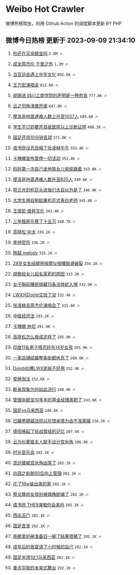 # Weibo Hot Crawler 



微博热榜爬虫，利用 Github Action 的调度脚本更新 BY PHP 


## 微博今日热榜 更新于 2023-09-09 21:34:10 
1. [你还在买余额宝吗](https://s.weibo.com/weibo?q=%23%E4%BD%A0%E8%BF%98%E5%9C%A8%E4%B9%B0%E4%BD%99%E9%A2%9D%E5%AE%9D%E5%90%97%23&t=31&band_rank=1&Refer=top) `2.0M 🔥` 

1. [成龙周杰伦 千里之外](https://s.weibo.com/weibo?q=%E6%88%90%E9%BE%99%E5%91%A8%E6%9D%B0%E4%BC%A6%20%E5%8D%83%E9%87%8C%E4%B9%8B%E5%A4%96&t=31&band_rank=2&Refer=top) `1.2M 🔥` 

1. [当亚运会遇上中华文化](https://s.weibo.com/weibo?q=%23%E5%BD%93%E4%BA%9A%E8%BF%90%E4%BC%9A%E9%81%87%E4%B8%8A%E4%B8%AD%E5%8D%8E%E6%96%87%E5%8C%96%23&t=31&band_rank=3&Refer=top) `892.6K 🔥` 

1. [王力宏演唱会](https://s.weibo.com/weibo?q=%E7%8E%8B%E5%8A%9B%E5%AE%8F%E6%BC%94%E5%94%B1%E4%BC%9A&t=31&band_rank=4&Refer=top) `812.6K 🔥` 

1. [胡锡进 四川工商学院的声明是一种悲哀](https://s.weibo.com/weibo?q=%E8%83%A1%E9%94%A1%E8%BF%9B%20%E5%9B%9B%E5%B7%9D%E5%B7%A5%E5%95%86%E5%AD%A6%E9%99%A2%E7%9A%84%E5%A3%B0%E6%98%8E%E6%98%AF%E4%B8%80%E7%A7%8D%E6%82%B2%E5%93%80&t=31&band_rank=5&Refer=top) `777.8K 🔥` 

1. [云之羽角浅徵开虐](https://s.weibo.com/weibo?q=%23%E4%BA%91%E4%B9%8B%E7%BE%BD%E8%A7%92%E6%B5%85%E5%BE%B5%E5%BC%80%E8%99%90%23&t=31&band_rank=6&Refer=top) `647.8K 🔥` 

1. [摩洛哥地震遇难人数上升至1037人](https://s.weibo.com/weibo?q=%23%E6%91%A9%E6%B4%9B%E5%93%A5%E5%9C%B0%E9%9C%87%E9%81%87%E9%9A%BE%E4%BA%BA%E6%95%B0%E4%B8%8A%E5%8D%87%E8%87%B31037%E4%BA%BA%23&t=31&band_rank=7&Refer=top) `589.6K 🔥` 

1. [学生不订奶要开县级医院以上诊断证明](https://s.weibo.com/weibo?q=%23%E5%AD%A6%E7%94%9F%E4%B8%8D%E8%AE%A2%E5%A5%B6%E8%A6%81%E5%BC%80%E5%8E%BF%E7%BA%A7%E5%8C%BB%E9%99%A2%E4%BB%A5%E4%B8%8A%E8%AF%8A%E6%96%AD%E8%AF%81%E6%98%8E%23&t=31&band_rank=8&Refer=top) `498.2K 🔥` 

1. [国足开场10分钟丢球](https://s.weibo.com/weibo?q=%23%E5%9B%BD%E8%B6%B3%E5%BC%80%E5%9C%BA10%E5%88%86%E9%92%9F%E4%B8%A2%E7%90%83%23&t=31&band_rank=9&Refer=top) `371.8K 🔥` 

1. [虞书欣没忍住喊了张凌赫牛牛](https://s.weibo.com/weibo?q=%23%E8%99%9E%E4%B9%A6%E6%AC%A3%E6%B2%A1%E5%BF%8D%E4%BD%8F%E5%96%8A%E4%BA%86%E5%BC%A0%E5%87%8C%E8%B5%AB%E7%89%9B%E7%89%9B%23&t=31&band_rank=10&Refer=top) `355.4K 🔥` 

1. [卡琳娜宣布暂停一切活动](https://s.weibo.com/weibo?q=%23%E5%8D%A1%E7%90%B3%E5%A8%9C%E5%AE%A3%E5%B8%83%E6%9A%82%E5%81%9C%E4%B8%80%E5%88%87%E6%B4%BB%E5%8A%A8%23&t=31&band_rank=11&Refer=top) `353.4K 🔥` 

1. [妈妈第一次自己坐地铁女儿偷偷跟着](https://s.weibo.com/weibo?q=%23%E5%A6%88%E5%A6%88%E7%AC%AC%E4%B8%80%E6%AC%A1%E8%87%AA%E5%B7%B1%E5%9D%90%E5%9C%B0%E9%93%81%E5%A5%B3%E5%84%BF%E5%81%B7%E5%81%B7%E8%B7%9F%E7%9D%80%23&t=31&band_rank=12&Refer=top) `353.0K 🔥` 

1. [摩洛哥地震遇难人数升至820人](https://s.weibo.com/weibo?q=%23%E6%91%A9%E6%B4%9B%E5%93%A5%E5%9C%B0%E9%9C%87%E9%81%87%E9%9A%BE%E4%BA%BA%E6%95%B0%E5%8D%87%E8%87%B3820%E4%BA%BA%23&t=31&band_rank=13&Refer=top) `349.6K 🔥` 

1. [荷兰光刻机巨头说我们太自以为是了](https://s.weibo.com/weibo?q=%23%E8%8D%B7%E5%85%B0%E5%85%89%E5%88%BB%E6%9C%BA%E5%B7%A8%E5%A4%B4%E8%AF%B4%E6%88%91%E4%BB%AC%E5%A4%AA%E8%87%AA%E4%BB%A5%E4%B8%BA%E6%98%AF%E4%BA%86%23&t=31&band_rank=14&Refer=top) `346.9K 🔥` 

1. [大学生用自制起重机花式表白老师](https://s.weibo.com/weibo?q=%23%E5%A4%A7%E5%AD%A6%E7%94%9F%E7%94%A8%E8%87%AA%E5%88%B6%E8%B5%B7%E9%87%8D%E6%9C%BA%E8%8A%B1%E5%BC%8F%E8%A1%A8%E7%99%BD%E8%80%81%E5%B8%88%23&t=31&band_rank=15&Refer=top) `345.8K 🔥` 

1. [王俊凯 俊昇文化](https://s.weibo.com/weibo?q=%E7%8E%8B%E4%BF%8A%E5%87%AF%20%E4%BF%8A%E6%98%87%E6%96%87%E5%8C%96&t=31&band_rank=16&Refer=top) `343.4K 🔥` 

1. [三年租房花费了十五万](https://s.weibo.com/weibo?q=%23%E4%B8%89%E5%B9%B4%E7%A7%9F%E6%88%BF%E8%8A%B1%E8%B4%B9%E4%BA%86%E5%8D%81%E4%BA%94%E4%B8%87%23&t=31&band_rank=17&Refer=top) `340.7K 🔥` 

1. [高晓松 向太](https://s.weibo.com/weibo?q=%E9%AB%98%E6%99%93%E6%9D%BE%20%E5%90%91%E5%A4%AA&t=31&band_rank=18&Refer=top) `339.2K 🔥` 

1. [李帅受伤](https://s.weibo.com/weibo?q=%23%E6%9D%8E%E5%B8%85%E5%8F%97%E4%BC%A4%23&t=31&band_rank=19&Refer=top) `336.2K 🔥` 

1. [陶喆 melody](https://s.weibo.com/weibo?q=%E9%99%B6%E5%96%86%20melody&t=31&band_rank=20&Refer=top) `335.1K 🔥` 

1. [28岁女生经期用按摩仪按腰致肾破裂](https://s.weibo.com/weibo?q=%2328%E5%B2%81%E5%A5%B3%E7%94%9F%E7%BB%8F%E6%9C%9F%E7%94%A8%E6%8C%89%E6%91%A9%E4%BB%AA%E6%8C%89%E8%85%B0%E8%87%B4%E8%82%BE%E7%A0%B4%E8%A3%82%23&t=31&band_rank=21&Refer=top) `334.1K 🔥` 

1. [胡歌给女儿起名茉莉的原因](https://s.weibo.com/weibo?q=%23%E8%83%A1%E6%AD%8C%E7%BB%99%E5%A5%B3%E5%84%BF%E8%B5%B7%E5%90%8D%E8%8C%89%E8%8E%89%E7%9A%84%E5%8E%9F%E5%9B%A0%23&t=31&band_rank=22&Refer=top) `333.3K 🔥` 

1. [女子胸前腰部绑藏15条活体蛇入境](https://s.weibo.com/weibo?q=%23%E5%A5%B3%E5%AD%90%E8%83%B8%E5%89%8D%E8%85%B0%E9%83%A8%E7%BB%91%E8%97%8F15%E6%9D%A1%E6%B4%BB%E4%BD%93%E8%9B%87%E5%85%A5%E5%A2%83%23&t=31&band_rank=23&Refer=top) `332.9K 🔥` 

1. [LWX问Doinb交钱了没](https://s.weibo.com/weibo?q=%23LWX%E9%97%AEDoinb%E4%BA%A4%E9%92%B1%E4%BA%86%E6%B2%A1%23&t=31&band_rank=24&Refer=top) `332.4K 🔥` 

1. [张凌赫去周杰伦演唱会了](https://s.weibo.com/weibo?q=%23%E5%BC%A0%E5%87%8C%E8%B5%AB%E5%8E%BB%E5%91%A8%E6%9D%B0%E4%BC%A6%E6%BC%94%E5%94%B1%E4%BC%9A%E4%BA%86%23&t=31&band_rank=25&Refer=top) `315.6K 🔥` 

1. [中级经济法](https://s.weibo.com/weibo?q=%E4%B8%AD%E7%BA%A7%E7%BB%8F%E6%B5%8E%E6%B3%95&t=31&band_rank=26&Refer=top) `293.2K 🔥` 

1. [卡琳娜 仲尼](https://s.weibo.com/weibo?q=%23%E5%8D%A1%E7%90%B3%E5%A8%9C%20%E4%BB%B2%E5%B0%BC%23&t=31&band_rank=27&Refer=top) `291.9K 🔥` 

1. [高晓松怎么瘦成这样了](https://s.weibo.com/weibo?q=%23%E9%AB%98%E6%99%93%E6%9D%BE%E6%80%8E%E4%B9%88%E7%98%A6%E6%88%90%E8%BF%99%E6%A0%B7%E4%BA%86%23&t=31&band_rank=28&Refer=top) `285.9K 🔥` 

1. [印度11名男子残忍奸杀14岁女孩](https://s.weibo.com/weibo?q=%23%E5%8D%B0%E5%BA%A611%E5%90%8D%E7%94%B7%E5%AD%90%E6%AE%8B%E5%BF%8D%E5%A5%B8%E6%9D%8014%E5%B2%81%E5%A5%B3%E5%AD%A9%23&t=31&band_rank=29&Refer=top) `265.9K 🔥` 

1. [一家店铺结婚整条街都休息了](https://s.weibo.com/weibo?q=%E4%B8%80%E5%AE%B6%E5%BA%97%E9%93%BA%E7%BB%93%E5%A9%9A%E6%95%B4%E6%9D%A1%E8%A1%97%E9%83%BD%E4%BC%91%E6%81%AF%E4%BA%86&t=31&band_rank=30&Refer=top) `260.0K 🔥` 

1. [Doinb吐槽LWX皮肤不好用](https://s.weibo.com/weibo?q=%23Doinb%E5%90%90%E6%A7%BDLWX%E7%9A%AE%E8%82%A4%E4%B8%8D%E5%A5%BD%E7%94%A8%23&t=31&band_rank=31&Refer=top) `252.9K 🔥` 

1. [安崎淘汰](https://s.weibo.com/weibo?q=%23%E5%AE%89%E5%B4%8E%E6%B7%98%E6%B1%B0%23&t=31&band_rank=32&Refer=top) `252.6K 🔥` 

1. [断亲现象为何如此流行](https://s.weibo.com/weibo?q=%23%E6%96%AD%E4%BA%B2%E7%8E%B0%E8%B1%A1%E4%B8%BA%E4%BD%95%E5%A6%82%E6%AD%A4%E6%B5%81%E8%A1%8C%23&t=31&band_rank=33&Refer=top) `249.9K 🔥` 

1. [管理余额宝10多年的基金经理离职了](https://s.weibo.com/weibo?q=%23%E7%AE%A1%E7%90%86%E4%BD%99%E9%A2%9D%E5%AE%9D10%E5%A4%9A%E5%B9%B4%E7%9A%84%E5%9F%BA%E9%87%91%E7%BB%8F%E7%90%86%E7%A6%BB%E8%81%8C%E4%BA%86%23&t=31&band_rank=34&Refer=top) `243.6K 🔥` 

1. [国足vs马来西亚](https://s.weibo.com/weibo?q=%23%E5%9B%BD%E8%B6%B3vs%E9%A9%AC%E6%9D%A5%E8%A5%BF%E4%BA%9A%23&t=31&band_rank=35&Refer=top) `240.6K 🔥` 

1. [已婚男嫖娼法院以珍惜亲情为由不准离婚](https://s.weibo.com/weibo?q=%23%E5%B7%B2%E5%A9%9A%E7%94%B7%E5%AB%96%E5%A8%BC%E6%B3%95%E9%99%A2%E4%BB%A5%E7%8F%8D%E6%83%9C%E4%BA%B2%E6%83%85%E4%B8%BA%E7%94%B1%E4%B8%8D%E5%87%86%E7%A6%BB%E5%A9%9A%23&t=31&band_rank=36&Refer=top) `238.3K 🔥` 

1. [盛阳唤起了肖战曾经的记忆](https://s.weibo.com/weibo?q=%23%E7%9B%9B%E9%98%B3%E5%94%A4%E8%B5%B7%E4%BA%86%E8%82%96%E6%88%98%E6%9B%BE%E7%BB%8F%E7%9A%84%E8%AE%B0%E5%BF%86%23&t=31&band_rank=37&Refer=top) `207.4K 🔥` 

1. [云为衫雾姬夫人联手设计宫尚角](https://s.weibo.com/weibo?q=%23%E4%BA%91%E4%B8%BA%E8%A1%AB%E9%9B%BE%E5%A7%AC%E5%A4%AB%E4%BA%BA%E8%81%94%E6%89%8B%E8%AE%BE%E8%AE%A1%E5%AE%AB%E5%B0%9A%E8%A7%92%23&t=31&band_rank=38&Refer=top) `206.9K 🔥` 

1. [时光音乐会](https://s.weibo.com/weibo?q=%E6%97%B6%E5%85%89%E9%9F%B3%E4%B9%90%E4%BC%9A&t=31&band_rank=39&Refer=top) `202.1K 🔥` 

1. [宫远徵被宫尚角凶哭了](https://s.weibo.com/weibo?q=%23%E5%AE%AB%E8%BF%9C%E5%BE%B5%E8%A2%AB%E5%AE%AB%E5%B0%9A%E8%A7%92%E5%87%B6%E5%93%AD%E4%BA%86%23&t=31&band_rank=40&Refer=top) `202.1K 🔥` 

1. [向涵之新剧00后向上管理](https://s.weibo.com/weibo?q=%23%E5%90%91%E6%B6%B5%E4%B9%8B%E6%96%B0%E5%89%A700%E5%90%8E%E5%90%91%E4%B8%8A%E7%AE%A1%E7%90%86%23&t=31&band_rank=41&Refer=top) `202.1K 🔥` 

1. [花了16w装出来的家](https://s.weibo.com/weibo?q=%E8%8A%B1%E4%BA%8616w%E8%A3%85%E5%87%BA%E6%9D%A5%E7%9A%84%E5%AE%B6&t=31&band_rank=42&Refer=top) `202.1K 🔥` 

1. [蔡文静劝女孩别被偶像剧骗了](https://s.weibo.com/weibo?q=%23%E8%94%A1%E6%96%87%E9%9D%99%E5%8A%9D%E5%A5%B3%E5%AD%A9%E5%88%AB%E8%A2%AB%E5%81%B6%E5%83%8F%E5%89%A7%E9%AA%97%E4%BA%86%23&t=31&band_rank=43&Refer=top) `202.1K 🔥` 

1. [虞书欣 THE9演唱你会来吗](https://s.weibo.com/weibo?q=%E8%99%9E%E4%B9%A6%E6%AC%A3%20THE9%E6%BC%94%E5%94%B1%E4%BD%A0%E4%BC%9A%E6%9D%A5%E5%90%97&t=31&band_rank=44&Refer=top) `202.1K 🔥` 

1. [西出玉门](https://s.weibo.com/weibo?q=%E8%A5%BF%E5%87%BA%E7%8E%89%E9%97%A8&t=31&band_rank=45&Refer=top) `202.1K 🔥` 

1. [国足首发](https://s.weibo.com/weibo?q=%23%E5%9B%BD%E8%B6%B3%E9%A6%96%E5%8F%91%23&t=31&band_rank=46&Refer=top) `202.1K 🔥` 

1. [我都拿好碗准备舀一碗了结果喂猪了](https://s.weibo.com/weibo?q=%E6%88%91%E9%83%BD%E6%8B%BF%E5%A5%BD%E7%A2%97%E5%87%86%E5%A4%87%E8%88%80%E4%B8%80%E7%A2%97%E4%BA%86%E7%BB%93%E6%9E%9C%E5%96%82%E7%8C%AA%E4%BA%86&t=31&band_rank=47&Refer=top) `202.1K 🔥` 

1. [成年后的我宴请了小时候的自己](https://s.weibo.com/weibo?q=%E6%88%90%E5%B9%B4%E5%90%8E%E7%9A%84%E6%88%91%E5%AE%B4%E8%AF%B7%E4%BA%86%E5%B0%8F%E6%97%B6%E5%80%99%E7%9A%84%E8%87%AA%E5%B7%B1&t=31&band_rank=48&Refer=top) `202.1K 🔥` 

1. [国足半场1比1马来西亚](https://s.weibo.com/weibo?q=%23%E5%9B%BD%E8%B6%B3%E5%8D%8A%E5%9C%BA1%E6%AF%941%E9%A9%AC%E6%9D%A5%E8%A5%BF%E4%BA%9A%23&t=31&band_rank=49&Refer=top) `202.1K 🔥` 

1. [姜贞羽我的未来式舞台](https://s.weibo.com/weibo?q=%23%E5%A7%9C%E8%B4%9E%E7%BE%BD%E6%88%91%E7%9A%84%E6%9C%AA%E6%9D%A5%E5%BC%8F%E8%88%9E%E5%8F%B0%23&t=31&band_rank=50&Refer=top) `202.1K 🔥` 

